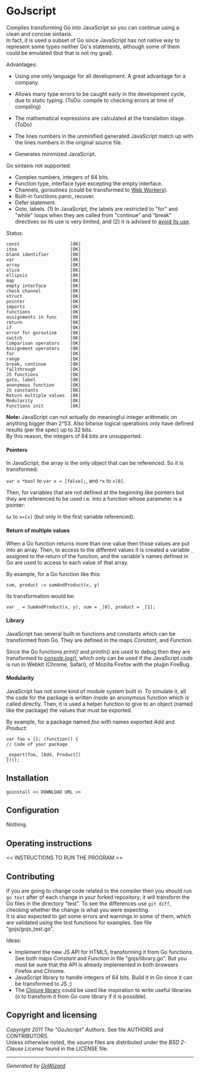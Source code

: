 GoJscript
=========

Compiles transforming Go into JavaScript so you can continue using a clean and
concise sintaxis.  
In fact, it is used a subset of Go since JavaScript has not native way to
represent some types neither Go's statements, although some of them could be
emulated (but that is not my goal).

Advantages:

+ Using one only language for all development. A great advantage for a company.

+ Allows many type errors to be caught early in the development cycle, due to
static typing. (ToDo: compile to checking errors at time of compiling)

+ The mathematical expressions are calculated at the translation stage. (ToDo)

+ The lines numbers in the unminified generated JavaScript match up with the
lines numbers in the original source file.

+ Generates minimized JavaScript.

Go sintaxis not supported:

+ Complex numbers, integers of 64 bits.
+ Function type, interface type excepting the empty interface.
+ Channels, goroutines (could be transformed to [Web Workers][workers]).
+ Built-in functions panic, recover.
+ Defer statement.
+ Goto, labels. (1) In JavaScript, the labels are restricted to "for" and
"while" loops when they are called from "continue" and "break" directives so
its use is very limited, and (2) it is advised to [avoid its use][label].

Status:

	const					[OK]
	itoa					[OK]
	blank identifier		[OK]
	var						[OK]
	array					[OK]
	slice					[OK]
	ellipsis				[OK]
	map						[OK]
	empty interface			[OK]
	check channel			[OK]
	struct					[OK]
	pointer					[OK]
	imports					[OK]
	functions				[OK]
	assignments in func		[OK]
	return					[OK]
	if						[OK]
	error for goroutine		[OK]
	switch					[OK]
	Comparison operators	[OK]
	Assignment operators	[OK]
	for						[OK]
	range					[OK]
	break, continue			[OK]
	fallthrough				[OK]
	JS functions			[OK]
	goto, label				[OK]
	anonymous function		[OK]
	JS constants			[OK]
	Return multiple values	[OK]
	Modularity				[OK]
	Functions init			[OK]

**Note:** JavaScript can not actually do meaningful integer arithmetic on anything
bigger than 2^53. Also bitwise logical operations only have defined results (per
the spec) up to 32 bits.  
By this reason, the integers of 64 bits are unsupported.

[workers]: http://www.html5rocks.com/en/tutorials/workers/basics/
[label]: https://developer.mozilla.org/en/JavaScript/Reference/Statements/label#Avoid_using_labels

#### Pointers

In JavaScript, the array is the only object that can be referenced. So it is
transformed:

`var x *bool` to `var x = [false];`, and `*x` to `x[0]`.

Then, for variables that are not defined at the beginning like pointers but
they are referenced to be used i.e. into a function whose parameter is a pointer:

`&x` to `x=[x]` (but only in the first variable referenced).

#### Return of multiple values

When a Go function returns more than one value then those values are put into an
array. Then, to access to the different values it is created a variable
`_` assigned to the return of the function, and the variable's names defined in
Go are used to access to each value of that array.

By example, for a Go function like this:

	sum, product := sumAndProduct(x, y)

its transformation would be:

	var _ = SumAndProduct(x, y), sum = _[0], product = _[1];

#### Library

JavaScript has several built-in functions and constants which can be transformed
from Go. They are defined in the maps *Constant*, and *Function*.

Since the Go functions *print()* and *println()* are used to debug then they
are transformed to [*console.log()*][console], which only can be used if the
JavaScript code is run in Webkit (Chrome, Safari), of Mozilla Firefox with the
plugin FireBug.

[console]: http://v0.joehewitt.com/software/firebug/docs.php

#### Modularity

JavaScript has not some kind of module system built in. To simulate it, all the
code for the package is written inside an anonymous function which is called
directly. Then, it is used a helper function to give to an object (named like
the package) the values that must be exported.

By example, for a package named *foo* with names exported *Add* and *Product*:

	var foo = {}; (function() {
	// Code of your package

	_export(foo, [Add, Product])
	})();


## Installation

	goinstall << DOWNLOAD URL >>


## Configuration

Nothing.


## Operating instructions

<< INSTRUCTIONS TO RUN THE PROGRAM >>


## Contributing

If you are going to change code related to the compiler then you should run
`go test` after of each change in your forked repository; it will transform the
Go files in the directory "test". To see the differences use `git diff`,
checking whether the change is what you were expecting.  
It is also expected to get some errors and warnings in some of them, which are
validated using the test functions for examples. See file "gojs/gojs_test.go".

Ideas:

+ Implement the new JS API for HTML5, transforming it from Go functions. See
 both maps *Constant* and *Function* in file "gojs/library.go". But you must
 be sure that the API is already implemented in both browsers Firefox and Chrome.
+ JavaScript library to handle integers of 64 bits. Build it in Go since it
 can be transformed to JS ;)
+ The [Clojure library](http://closure-library.googlecode.com/svn/docs/index.html)
 could be used like inspiration to write useful libraries (o to transform it
 from Go core library if it is possible).


## Copyright and licensing

*Copyright 2011  The "GoJscript" Authors*. See file AUTHORS and CONTRIBUTORS.  
Unless otherwise noted, the source files are distributed under the
*BSD 2-Clause License* found in the LICENSE file.


* * *
*Generated by [GoWizard](https://github.com/kless/GoWizard)*

